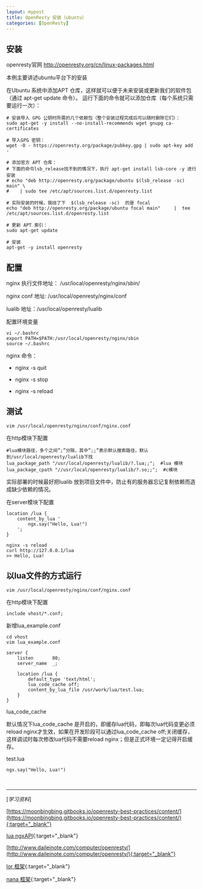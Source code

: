```yaml
---
layout: mypost
title: OpenResty 安装（ubuntu）
categories: [OpenResty]
---
```


## 安装
openresty官网  http://openresty.org/cn/linux-packages.html

本例主要讲述ubuntu平台下的安装

在Ubuntu 系统中添加APT 仓库，这样就可以便于未来安装或更新我们的软件包（通过 apt-get update 命令）。 运行下面的命令就可以添加仓库（每个系统只需要运行一次）：

````
# 安装导入 GPG 公钥时所需的几个依赖包（整个安装过程完成后可以随时删除它们）：
sudo apt-get -y install --no-install-recommends wget gnupg ca-certificates

# 导入GPG 密钥：
wget -O - https://openresty.org/package/pubkey.gpg | sudo apt-key add -

# 添加官方 APT 仓库：
# 下面的命令lsb_release找不到的情况下，执行 apt-get install lsb-core -y 进行安装
# echo "deb http://openresty.org/package/ubuntu $(lsb_release -sc) main" \
#    | sudo tee /etc/apt/sources.list.d/openresty.list

# 实际安装的时候，我绕了下  $(lsb_release -sc)  的是 focal
echo "deb http://openresty.org/package/ubuntu focal main"     |  tee /etc/apt/sources.list.d/openresty.list

# 更新 APT 索引：
sudo apt-get update

# 安装
apt-get -y install openresty

````

## 配置

nginx 执行文件地址： /usr/local/openresty/nginx/sbin/

nginx conf 地址: /usr/local/openresty/nginx/conf

lualib 地址：/usr/local/openresty/lualib

配置环境变量
````
vi ~/.bashrc
export PATH=$PATH:/usr/local/openresty/nginx/sbin
source ~/.bashrc
````

nginx 命令：

- nginx -s quit 
 
- nginx -s stop

- nginx -s reload


## 测试

````
vim /usr/local/openresty/nginx/conf/nginx.conf
````
在http模块下配置
````
#lua模块路径，多个之间”;”分隔，其中”;;”表示默认搜索路径，默认到/usr/local/openresty/lualib下找  
lua_package_path "/usr/local/openresty/lualib/?.lua;;";  #lua 模块  
lua_package_cpath "//usr/local/openresty/lualib/?.so;;";  #c模块   
````
实际部署的时候最好把lualib 放到项目文件中，防止有的服务器忘记复制依赖而造成缺少依赖的情况。

在server模块下配置
````
location /lua {
    content_by_lua '
        ngx.say("Hello, Lua!")
    ';
}
````
````
nginx -s reload
curl http://127.0.0.1/lua
>> Hello, Lua!
````

## 以lua文件的方式运行

````
vim /usr/local/openresty/nginx/conf/nginx.conf
````
在http模块下配置
````
include vhost/*.conf; 
````
新增lua_example.conf
````
cd vhost
vim lua_example.conf
````
````
server {  
    listen       80;  
    server_name  _;  
  
    location /lua {  
        default_type 'text/html';  
        lua_code_cache off;  
        content_by_lua_file /usr/work/lua/test.lua;  
    }  
} 
````
lua_code_cache 

默认情况下lua_code_cache  是开启的，即缓存lua代码，即每次lua代码变更必须reload nginx才生效，如果在开发阶段可以通过lua_code_cache  off;关闭缓存，这样调试时每次修改lua代码不需要reload nginx；但是正式环境一定记得开启缓存。 

test.lua
````
ngx.say("Hello, Lua!")
````

<br/>

----

[_学习资料_]

[https://moonbingbing.gitbooks.io/openresty-best-practices/content/](https://moonbingbing.gitbooks.io/openresty-best-practices/content/){:target="_blank"}

[lua ngxAPI](https://openresty-reference.readthedocs.io/en/latest/Lua_Nginx_API/#ngxreqget_method){:target="_blank"}

[http://www.daileinote.com/computer/openresty/](http://www.daileinote.com/computer/openresty/){:target="_blank"}

[lor 框架](http://lor.sumory.com/docs/getting-started-cn){:target="_blank"}

[nana 框架](https://github.com/horan-geeker/nana){:target="_blank"}